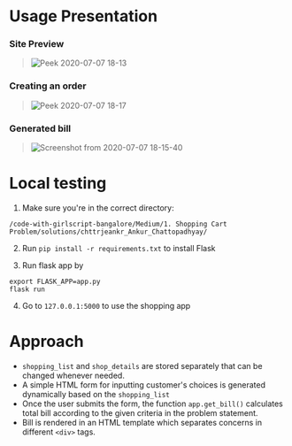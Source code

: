 # Usage Presentation

<!-- Screenshots here -->

### Site Preview

> ![Peek 2020-07-07 18-13](https://user-images.githubusercontent.com/39518771/86783492-00cbf400-c07e-11ea-8ebe-435c317577ee.gif)

### Creating an order

> ![Peek 2020-07-07 18-17](https://user-images.githubusercontent.com/39518771/86783636-353fb000-c07e-11ea-85c5-1de96e65955b.gif)

### Generated bill

> ![Screenshot from 2020-07-07 18-15-40](https://user-images.githubusercontent.com/39518771/86783480-fc9fd680-c07d-11ea-8e8d-3362e3d4b11a.png)

# Local testing

1. Make sure you're in the correct directory:

```
/code-with-girlscript-bangalore/Medium/1. Shopping Cart Problem/solutions/chttrjeankr_Ankur_Chattopadhyay/
```

2. Run `pip install -r requirements.txt` to install Flask

3. Run flask app by

```
export FLASK_APP=app.py
flask run
```

4. Go to `127.0.0.1:5000` to use the shopping app

# Approach

- `shopping_list` and `shop_details` are stored separately that can be changed whenever needed.
- A simple HTML form for inputting customer's choices is generated dynamically based on the `shopping_list`
- Once the user submits the form, the function `app.get_bill()` calculates total bill according to the given criteria in the problem statement.
- Bill is rendered in an HTML template which separates concerns in different `<div>` tags.
